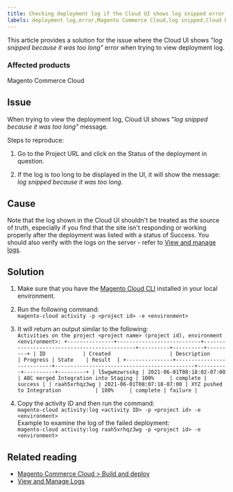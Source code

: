 ```yaml
---
title: Checking deployment log if the Cloud UI shows log snipped error
labels: deployment log,error,Magento Commerce Cloud,log snipped,Cloud UI,manage log,
---
```


This article provides a solution for the issue where the Cloud UI shows *"log snipped because it was too long"* error when trying to view deployment log.

### Affected products
Magento Commerce Cloud

## Issue
When trying to view the deployment log, Cloud UI shows "*log snipped because it was too long"* message.

Steps to reproduce:  

1. Go to the Project URL and click on the Status of the deployment in question.  

1. If the log is too long to be displayed in the UI, it will show the message: *log snipped because it was too long.*

## Cause
Note that the log shown in the Cloud UI shouldn't be treated as the source of truth, especially if you find that the site isn't responding or working properly after the deployment was listed with a status of Success. You should also verify with the logs on the server - refer to [View and manage logs](https://devdocs.magento.com/cloud/project/log-locations.html).

## Solution  

1. Make sure that you have the [Magento Cloud CLI](https://devdocs.magento.com/cloud/reference/cli-ref-topic.html) installed in your local environment.

1. Run the following command:  
 `magento-cloud activity -p <project id> -e <environment>`
 
1. It will return an output similar to the following:  
`Activities on the project <project name> (project id), environment <environment>:
+---------------+---------------------------+---------------------------------------------+----------+----------+---------+
| ID            | Created                   | Description                                 | Progress | State    | Result  |
+---------------+---------------------------+---------------------------------------------+----------+----------+---------+
| l5wgwmzwrsskg | 2021-06-01T08:18:02-07:00 | ABC merged Integration into Staging | 100%     | complete | success |
| raah5xrhqz3wg | 2021-06-01T08:07:18-07:00 | XYZ pushed to Integration           | 100%     | complete | failure |`

1. Copy the activity ID and then run the command:  
`magento-cloud activity:log <activity ID> -p <project id> -e <environment>`  
Example to examine the log of the failed deployment:  
`magento-cloud activity:log raah5xrhqz3wg -p <project id> -e <environment>`

## Related reading

* [Magento Commerce Cloud > Build and deploy](https://devdocs.magento.com/cloud/project/magento-env-yaml.html)
* [View and Manage Logs](https://devdocs.magento.com/cloud/project/log-locations.html)
